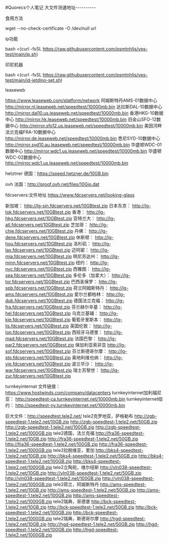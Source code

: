 #Quorecs个人笔记
大文件测速地址----------

食用方法 

wget --no-check-certificate -O /dev/null url

ip功能

bash <(curl -fsSL https://raw.githubusercontent.com/psmtnhljs/vps-test/main/ip.sh)

印尼机器

bash <(curl -fsSL https://raw.githubusercontent.com/psmtnhljs/vps-test/main/id-jetdino-set.sh)

leaseweb

https://www.leaseweb.com/platform/network
阿姆斯特丹AMS-01数据中心
http://mirror.nl.leaseweb.net/speedtest/10000mb.bin
达拉斯DAL-10数据中心
http://mirror.dal10.us.leaseweb.net/speedtest/10000mb.bin
香港HKG-10数据中心
http://mirror.hk.leaseweb.net/speedtest/10000mb.bin
旧金山SFO-12数据中心
http://mirror.sfo12.us.leaseweb.net/speedtest/10000mb.bin
美因河畔法兰克福FRA-10数据中心
http://mirror.de.leaseweb.net/speedtest/10000mb.bin
悉尼SYD-10数据中心
http://mirror.syd10.au.leaseweb.net/speedtest/10000mb.bin
华盛顿WDC-01数据中心
http://mirror.wdc1.us.leaseweb.net/speedtest/10000mb.bin
华盛顿WDC-02数据中心
http://mirror.wdc1.us.leaseweb.net/speedtest/10000mb.bin



hetztner
德国：https://speed.hetzner.de/10GB.bin


ovh
法国：http://proof.ovh.net/files/10Gio.dat


fdcservers:文件地址 https://www.fdcservers.net/looking-glass

新加坡：
http://lg-sin.fdcservers.net/10GBtest.zip
日本东京：
http://lg-tok.fdcservers.net/10GBtest.zip
香港：
http://lg-hkg.fdcservers.net/10GBtest.zip
亚特兰大：
http://lg-atl.fdcservers.net/10GBtest.zip
芝加哥：
http://lg-chie.fdcservers.net/10GBtest.zip
丹佛：
http://lg-dene.fdcservers.net/10GBtest.zip
休斯顿：
http://lg-hou.fdcservers.net/10GBtest.zip
洛杉矶：
http://lg-lax.fdcservers.net/10GBtest.zip
迈阿密：
http://lg-mia.fdcservers.net/10GBtest.zip
明尼苏达州：
http://lg-minn.fdcservers.net/10GBtest.zip
纽约：
http://lg-nyc.fdcservers.net/10GBtest.zip
西雅图：
http://lg-sea.fdcservers.net/10GBtest.zip
多伦多（加拿大）：
http://lg-tor.fdcservers.net/10GBtest.zip
巴西圣保罗：
http://lg-spb.fdcservers.net/10GBtest.zip
荷兰阿姆斯特丹：
http://lg-ams.fdcservers.net/10GBtest.zip
爱尔兰都柏林：
http://lg-dub.fdcservers.net/10GBtest.zip
德国法兰克福：
http://lg-fra.fdcservers.net/10GBtest.zip
芬兰赫尔辛基：
http://lg-hel.fdcservers.net/10GBtest.zip
乌克兰基辅：
http://lg-kie.fdcservers.net/10GBtest.zip
葡萄牙里斯本：
http://lg-lis.fdcservers.net/10GBtest.zip
英国伦敦：
http://lg-lon.fdcservers.net/10GBtest.zip
西班牙马德里：
http://lg-mad.fdcservers.net/10GBtest.zip
法国巴黎：
http://lg-par2.fdcservers.net/10GBtest.zip
保加利亚索非亚
http://lg-sof.fdcservers.net/10GBtest.zip
芬兰斯德哥尔摩：
http://lg-sto.fdcservers.net/10GBtest.zip
奥地利维也纳：
http://lg-vie.fdcservers.net/10GBtest.zip
波兰华沙：
http://lg-war.fdcservers.net/10GBtest.zip
瑞士苏黎世：
http://lg-zur.fdcservers.net/10GBtest.zip


turnkeyinternat 
文件链接：https://www.hostwinds.com/company/datacenters
turnkeyinternet加利福尼亚：
http://speedtest-ca.turnkeyinternet.net/10000mb.bin
turnkeyinternet纽约：
http://speedtest-ny.turnkeyinternet.net/10000mb.bin



巨大文件：http://speedtest.tele2.net/
tele2克罗地亚，萨格勒布
http://zgb-speedtest-1.tele2.net/10GB.zip
http://zgb-speedtest-1.tele2.net/50GB.zip
http://zgb-speedtest-1.tele2.net/100GB.zip
http://zgb-speedtest-1.tele2.net/1000GB.zip
tele2德国，法兰克福
http://fra36-speedtest-1.tele2.net/10GB.zip
http://fra36-speedtest-1.tele2.net/50GB.zip
http://fra36-speedtest-1.tele2.net/100GB.zip
http://fra36-speedtest-1.tele2.net/1000GB.zip
tele2拉脱维亚，里加
http://bks4-speedtest-1.tele2.net/10GB.zip
http://bks4-speedtest-1.tele2.net/50GB.zip
http://bks4-speedtest-1.tele2.net/100GB.zip
http://bks4-speedtest-1.tele2.net/1000GB.zip
tele2立陶宛，维尔纽斯
http://vln038-speedtest-1.tele2.net/10GB.zip
http://vln038-speedtest-1.tele2.net/50GB.zip
http://vln038-speedtest-1.tele2.net/100GB.zip
http://vln038-speedtest-1.tele2.net/1000GB.zip
tele2荷兰，阿姆斯特丹
http://ams-speedtest-1.tele2.net/10GB.zip
http://ams-speedtest-1.tele2.net/50GB.zip
http://ams-speedtest-1.tele2.net/100GB.zip
http://ams-speedtest-1.tele2.net/1000GB.zip
tele2瑞典，哥德堡
http://bck-speedtest-1.tele2.net/10GB.zip
http://bck-speedtest-1.tele2.net/50GB.zip
http://bck-speedtest-1.tele2.net/100GB.zip
http://bck-speedtest-1.tele2.net/1000GB.zip
tele2瑞典，斯德哥尔摩
http://hgd-speedtest-1.tele2.net/10GB.zip
http://hgd-speedtest-1.tele2.net/50GB.zip
http://hgd-speedtest-1.tele2.net/100GB.zip
http://hgd-speedtest-1.tele2.net/1000GB.zip
